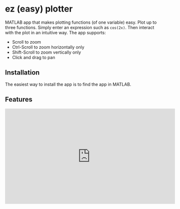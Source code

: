 # ez (easy) plotter
MATLAB app that makes plotting functions (of one variable) easy. Plot up to three functions. Simply enter an expression such as `cos(2x)`. Then interact with the plot in an intuitive way. The app supports:
* Scroll to zoom
* Ctrl-Scroll to zoom horizontally only
* Shift-Scroll to zoom vertically only
* Click and drag to pan

## Installation
The easiest way to install the app is to find the app in MATLAB.


## Features
<iframe width="560" height="315" src="https://www.youtube.com/embed/jf_GwD5XnAE" frameborder="0" allow="accelerometer; autoplay; encrypted-media; gyroscope; picture-in-picture" allowfullscreen></iframe>
